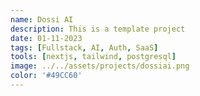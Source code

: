 ```yaml
---
name: Dossi AI
description: This is a template project
date: 01-11-2023
tags: [Fullstack, AI, Auth, SaaS]
tools: [nextjs, tailwind, postgresql]
image: ../../assets/projects/dossiai.png
color: '#49CC60'
---
```

